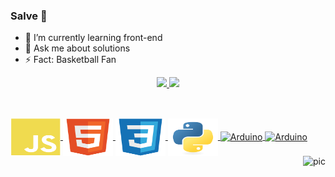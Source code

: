 ### Salve 🎯

- 🌱 I’m currently learning front-end
- 💬 Ask me about solutions
- ⚡ Fact: Basketball Fan

<div align="center">
  <a href="https://github.com/guilhjermeavila77">
  <img height="180em" src="https://github-readme-stats.vercel.app/api?username=guilhermeavila77&show_icons=true&theme=highcontrast&include_all_commits=true&count_private=true"/>
  <img height="180em" src="https://github-readme-stats.vercel.app/api/top-langs/?username=guilhermeavila77&layout=compact&langs_count=7&theme=highcontrast"/>
</div>
  
  ##
  
  <div style="display: inline_block"><br>
  <img align="center" alt="Js" height="60" width="80" src="https://raw.githubusercontent.com/devicons/devicon/master/icons/javascript/javascript-plain.svg">
  <img align="center" alt="HTML" height="60" width="80" src="https://raw.githubusercontent.com/devicons/devicon/master/icons/html5/html5-original.svg">
  <img align="center" alt="CSS" height="60" width="80" src="https://raw.githubusercontent.com/devicons/devicon/master/icons/css3/css3-original.svg">
  <img align="center" alt="Python" height="60" width="80" src="https://raw.githubusercontent.com/devicons/devicon/master/icons/python/python-original.svg">
  <img align="center" alt="Arduino" height="60" width="80" src="https://cdn.jsdelivr.net/gh/devicons/devicon/icons/arduino/arduino-original-wordmark.svg" />
  <img align="center" alt="Arduino" height="60" width="80" src="https://cdn.jsdelivr.net/gh/devicons/devicon/icons/labview/labview-original-wordmark.svg" />
  <img align="right" alt="pic" height="150" src="https://instagram.fcpq3-1.fna.fbcdn.net/v/t51.2885-15/278578646_398673161774867_1558447720134815727_n.webp?stp=dst-webp_e35&cb=9ad74b5e-95d2b877&_nc_ht=instagram.fcpq3-1.fna.fbcdn.net&_nc_cat=111&_nc_ohc=nvTt70E8rqoAX990b2o&edm=ALQROFkBAAAA&ccb=7-4&ig_cache_key=MjgxNzcwMjY3NDA1NTI4OTY5NQ%3D%3D.2-ccb7-4&oh=00_AT97x7fRGRTsExzf-F9pTLidDwbgeCaWCgWc64LR8a-Yig&oe=62695AD1&_nc_sid=30a2ef">
    
   ##
   
</div>
